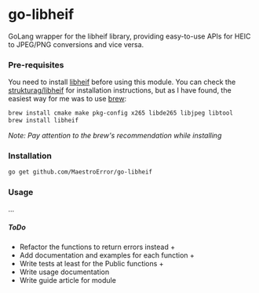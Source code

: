 # go-libheif
 GoLang wrapper for the libheif library, providing easy-to-use APIs for HEIC to JPEG/PNG conversions and vice versa.

### Pre-requisites
You need to install [libheif](https://github.com/strukturag/libheif) before using this module. You can check the [strukturag/libheif](https://github.com/strukturag/libheif) for installation instructions, but as I have found, the easiest way for me was to use [brew](https://brew.sh/):
```bash
brew install cmake make pkg-config x265 libde265 libjpeg libtool
brew install libheif
```
*Note: Pay attention to the brew's recommendation while installing*    

### Installation
```bash
go get github.com/MaestroError/go-libheif
```

### Usage
...

##### ToDo
- Refactor the functions to return errors instead +
- Add documentation and examples for each function +
- Write tests at least for the Public functions +
- Write usage documentation
- Write guide article for module